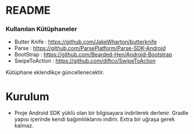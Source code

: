 # README #


### Kullanılan Kütüphaneler ###

* Butter Knife				: https://github.com/JakeWharton/butterknife
* Parse 					: https://github.com/ParsePlatform/Parse-SDK-Android
* BootStrap : https://github.com/Bearded-Hen/Android-Bootstrap
* SwipeToAction 			: https://github.com/diftco/SwipeToAction

Kütüphane eklendikçe güncellenecektir.

# Kurulum #

* Proje Android SDK yüklü olan bir bilgisayara indirilerek derlenir. Gradle yapısı içerinde kendi bağımlılıklarını indirir. Extra bir uğraşa gerek kalmaz.